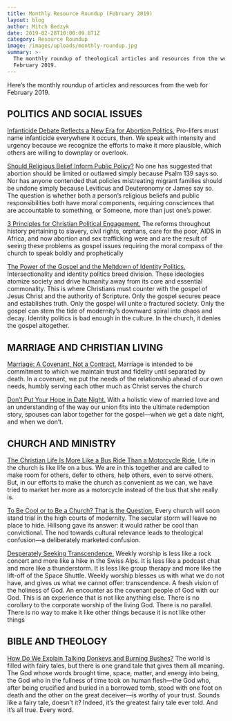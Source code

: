 ```yaml
---
title: Monthly Resource Roundup (February 2019)
layout: blog
author: Mitch Bedzyk
date: 2019-02-28T10:00:09.871Z
category: Resource Roundup
image: /images/uploads/monthly-roundup.jpg
summary: >-
  The monthly roundup of theological articles and resources from the web for
  February 2019.
---
```

Here’s the monthly roundup of articles and resources from the web for February 2019.

## POLITICS AND SOCIAL ISSUES

[Infanticide Debate Reflects a New Era for Abortion Politics.](https://www.christianitytoday.com/ct/2019/february-web-only/infanticide-abortion-law-new-york-virginia-pro-life-future.html) Pro-lifers must name infanticide everywhere it occurs, then. We speak with intensity and urgency because we recognize the efforts to make it more plausible, which others are willing to downplay or overlook.

[Should Religious Belief Inform Public Policy?](https://www.russellmoore.com/2019/02/06/should-religious-belief-inform-public-policy/) No one has suggested that abortion should be limited or outlawed simply because Psalm 139 says so. Nor has anyone contended that policies mistreating migrant families should be undone simply because Leviticus and Deuteronomy or James say so. The question is whether both a person’s religious beliefs and public responsibilities both have moral components, requiring consciences that are accountable to something, or Someone, more than just one’s power.

[3 Principles for Christian Political Engagement.](https://ftc.co/resource-library/blog-entries/3-principles-for-christian-political-engagement) The reforms throughout history pertaining to slavery, civil rights, orphans, care for the poor, AIDS in Africa, and now abortion and sex trafficking were and are the result of seeing these problems as gospel issues requiring the moral compass of the church to speak boldly and prophetically

[The Power of the Gospel and the Meltdown of Identity Politics.](https://albertmohler.com/2019/02/12/power-gospel-meltdown-identity-politics/) Intersectionality and identity politics breed division. These ideologies atomize society and drive humanity away from its core and essential commonality. This is where Christians must counter with the gospel of Jesus Christ and the authority of Scripture. Only the gospel secures peace and establishes truth. Only the gospel will unite a fractured society. Only the gospel can stem the tide of modernity’s downward spiral into chaos and decay. Identity politics is bad enough in the culture. In the church, it denies the gospel altogether.

## MARRIAGE AND CHRISTIAN LIVING

[Marriage: A Covenant, Not a Contract.](https://ftc.co/resource-library/1/4304) Marriage is intended to be commitment to which we maintain trust and fidelity until separated by death. In a covenant, we put the needs of the relationship ahead of our own needs, humbly serving each other much as Christ serves the church

[Don’t Put Your Hope in Date Night.](https://www.thegospelcoalition.org/article/dont-put-hope-date-night/) With a holistic view of married love and an understanding of the way our union fits into the ultimate redemption story, spouses can labor together for the gospel—when we get a date night, and when we don’t.

## CHURCH AND MINISTRY

[The Christian Life Is More Like a Bus Ride Than a Motorcycle Ride.](https://www.9marks.org/article/the-christian-life-is-more-like-a-bus-ride-than-a-motorcycle-ride/) Life in the church is like life on a bus. We are in this together and are called to make room for others, defer to others, help others, even to serve others. But, in our efforts to make the church as convenient as we can, we have tried to market her more as a motorcycle instead of the bus that she really is.

[To Be Cool or to Be a Church? That is the Question.](https://albertmohler.com/2019/02/16/cool-church-question/) Every church will soon stand trial in the high courts of modernity. The secular storm will leave no place to hide. Hillsong gave its answer: it would rather be cool than convictional. The nod towards cultural relevance leads to theological confusion—a deliberately marketed confusion.

[Desperately Seeking Transcendence.](https://www.reformandamin.org/articles1/2019/2/25/desperately-seeking-transcendence) Weekly worship is less like a rock concert and more like a hike in the Swiss Alps. It is less like a podcast chat and more like a thunderstorm. It is less like group therapy and more like the lift-off of the Space Shuttle. Weekly worship blesses us with what we do not have, and gives us what we cannot offer: transcendence. A fresh vision of the holiness of God. An encounter as the covenant people of God with our God. This is an experience that is not like anything else. There is no corollary to the corporate worship of the living God. There is no parallel. There is no way to make it like other things because it is not like other things

## BIBLE AND THEOLOGY

[How Do We Explain Talking Donkeys and Burning Bushes?](https://www.thegospelcoalition.org/article/how-explain-talking-donkeys-burning-bushes/) The world is filled with fairy tales, but there is one grand tale that gives them all meaning. The God whose words brought time, space, matter, and energy into being, the God who in the fullness of time took on human flesh—the God who, after being crucified and buried in a borrowed tomb, stood with one foot on death and the other on the great deceiver—is worthy of your trust. Sounds like a fairy tale, doesn’t it? Indeed, it’s the greatest fairy tale ever told. And it’s all true. Every word.
